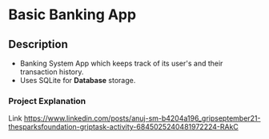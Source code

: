 # **Basic Banking App**

## Description
* Banking System App which keeps track of its user's and their transaction history.
* Uses SQLite for **Database** storage.

### Project Explanation 
Link https://www.linkedin.com/posts/anuj-sm-b4204a196_gripseptember21-thesparksfoundation-griptask-activity-6845025240481972224-RAkC

